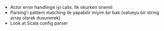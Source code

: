 * Actor error handlinge iyi calis. Ilk okurken onemli
* Parsing'i pattern matching ile yapabilir miyim bir bak (valueyu bir string array olarak dusunerek)
* Look at Scala config parser
